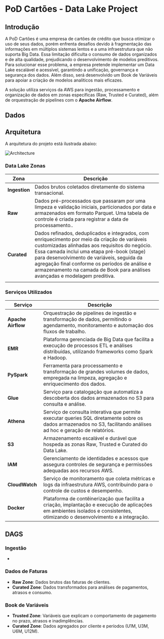 # **PoD Cartões - Data Lake Project**

## **Introdução**
A PoD Cartões é uma empresa de cartões de crédito que busca otimizar o uso de seus dados, porém enfrenta desafios devido à fragmentação das informações em múltiplos sistemas lentos e a uma infraestrutura que não suporta Big Data. Essa limitação dificulta o consumo de dados organizados e de alta qualidade, prejudicando o desenvolvimento de modelos preditivos. Para solucionar esse problema, a empresa pretende implementar um Data Lake escalável e acessível, garantindo a unificação, governança e segurança dos dados. Além disso, será desenvolvido um Book de Variáveis para apoiar a criação de modelos analíticos mais eficazes.


A solução utiliza serviços da AWS para ingestão, processamento e organização de dados em zonas específicas (Raw, Trusted e Curated), além de orquestração de pipelines com o **Apache Airflow**.

## **Dados**


## **Arquitetura**
A arquitetura do projeto está ilustrada abaixo:

![Architecture](imgs/Arquitetura.jpg)

### **Data Lake Zonas**

| **Zona**      | **Descrição**                                                                                                                                                                                                                                                                          |
|---------------|------------------------------------------------------------------------------------------------------------------------------------------------------------------------------------------------------------------------------------------------------------------------------------------|
| **Ingestion** | Dados brutos coletados diretamente do sistema transacional.                                                                                                                                                          |
| **Raw**       | Dados pré-processados que passaram por uma limpeza e validação iniciais, particionados por data e armazenados em formato Parquet. Uma tabela de controle é criada para registrar a data de processamento..                           |
| **Curated**   | Dados refinados, deduplicados e integrados, com enriquecimento por meio da criação de variáveis customizadas alinhadas aos requisitos do negócio. Essa camada inclui uma etapa pré-book (stage) para desenvolvimento de variáveis, seguida da agregação final conforme os períodos de análise e armazenamento na camada de Book para análises avançadas e modelagem preditiva. |
                                                                                                                 |



### **Serviços Utilizados**

| **Serviço**         | **Descrição**                                                                                                                                                      |
|---------------------|---------------------------------------------------------------------------------------------------------------------------------------------------------------------|
| **Apache Airflow**  | Orquestração de pipelines de ingestão e transformação de dados, permitindo o agendamento, monitoramento e automação dos fluxos de trabalho.                        |
| **EMR**             | Plataforma gerenciada de Big Data que facilita a execução de processos ETL e análises distribuídas, utilizando frameworks como Spark e Hadoop.                      |
| **PySpark**         | Ferramenta para processamento e transformação de grandes volumes de dados, empregada na limpeza, agregação e enriquecimento dos dados.                               |
| **Glue**            | Serviço para catalogação que automatiza a descoberta dos dados armazenados no S3 para consulta e análise.                             |
| **Athena**          | Serviço de consulta interativa que permite executar queries SQL diretamente sobre os dados armazenados no S3, facilitando análises ad hoc e geração de relatórios. |
| **S3**              | Armazenamento escalável e durável que hospeda as zonas Raw, Trusted e Curated do Data Lake.                                                                         |
| **IAM**             | Gerenciamento de identidades e acessos que assegura controles de segurança e permissões adequadas aos recursos AWS.                                                   |
| **CloudWatch**      | Serviço de monitoramento que coleta métricas e logs da infraestrutura AWS, contribuindo para o controle de custos e desempenho.                                      |
| **Docker**          | Plataforma de contêinerização que facilita a criação, implantação e execução de aplicações em ambientes isolados e consistentes, otimizando o desenvolvimento e a integração. |


## **DAGS**

### **Ingestão**
- 

### **Dados de Faturas**
- **Raw Zone**: Dados brutos das faturas de clientes.
- **Curated Zone**: Dados transformados para análises de pagamentos, atrasos e consumo.

### **Book de Variáveis**
- **Trusted Zone**: Variáveis que explicam o comportamento de pagamento no prazo, atrasos e inadimplências.
- **Curated Zone**: Dados agregados por cliente e períodos (U1M, U3M, U6M, U12M).
